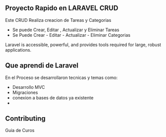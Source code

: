 

## Proyecto Rapido en LARAVEL CRUD 

Este CRUD Realiza creacion de Tareas y Categorias
- Se puede Crear, Editar , Actualizar y Eliminar Tareas
- Se Puede Crear - Editar - Actualizar - Eliminar Categorias




Laravel is accessible, powerful, and provides tools required for large, robust applications.

## Que aprendi de Laravel

En el Proceso se desarrollaron tecnicas y temas como:

- Desarrollo MVC
- Migraciones
- conexion a bases de datos ya existente
- 



## Contributing

Guia de Curos 